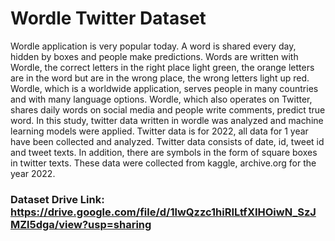 # Wordle Twitter Dataset 

Wordle application is very popular today. A word is shared every day, hidden by boxes and people make predictions. Words are written with Wordle, the correct letters in the right place light green, the orange letters are in the word but are in the wrong place, the wrong letters light up red. Wordle, which is a worldwide application, serves people in many countries and with many language options. Wordle, which also operates on Twitter, shares daily words on social media and people write comments, predict true word. In this study, twitter data written in wordle was analyzed and machine learning models were applied. Twitter data is for 2022, all data for 1 year have been collected and analyzed. Twitter data consists of date, id, tweet id and tweet texts. In addition, there are symbols in the form of square boxes in twitter texts. These data were collected from kaggle, archive.org for the year 2022. 
### Dataset Drive Link: https://drive.google.com/file/d/1lwQzzc1hiRILtfXIHOiwN_SzJMZl5dga/view?usp=sharing
